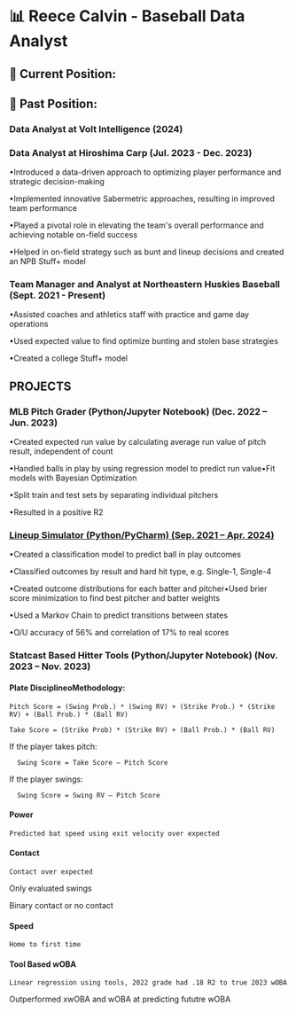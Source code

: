 # 📊 **Reece Calvin - Baseball Data Analyst**

## 🏢 **Current Position**: 

## 🏢 **Past Position**: 
### Data Analyst at Volt Intelligence    (2024)

### Data Analyst at Hiroshima Carp    (Jul. 2023 - Dec. 2023)

•Introduced a data-driven approach to optimizing player performance and strategic decision-making

•Implemented innovative Sabermetric approaches, resulting in improved team performance

•Played a pivotal role in elevating the team's overall performance and achieving notable on-field success

•Helped in on-field strategy such as bunt and lineup decisions and created an NPB Stuff+ model

### Team Manager and Analyst at Northeastern Huskies Baseball    (Sept. 2021 - Present)

•Assisted coaches and athletics staff with practice and game day operations

•Used expected value to find optimize bunting and stolen base strategies

•Created a college Stuff+ model

## PROJECTS

### MLB Pitch Grader (Python/Jupyter Notebook)    (Dec. 2022 – Jun. 2023)

•Created expected run value by calculating average run value of pitch result, independent of count

•Handled balls in play by using regression model to predict run value•Fit models with Bayesian Optimization

•Split train and test sets by separating individual pitchers

•Resulted in a positive R2


### [Lineup Simulator (Python/PyCharm)    (Sep. 2021 – Apr. 2024)](https://github.com/Reece236/MLB_Sim)

•Created a classification model to predict ball in play outcomes

•Classified outcomes by result and hard hit type, e.g. Single-1, Single-4

•Created outcome distributions for each batter and pitcher•Used brier score minimization to find best pitcher and batter weights

•Used a Markov Chain to predict transitions between states

•O/U accuracy of 56% and correlation of 17% to real scores


### Statcast Based Hitter Tools (Python/Jupyter Notebook)    (Nov. 2023 – Nov. 2023)

#### Plate DisciplineoMethodology:

    Pitch Score = (Swing Prob.) * (Swing RV) + (Strike Prob.) * (Strike RV) + (Ball Prob.) * (Ball RV)
  
    Take Score = (Strike Prob) * (Strike RV) + (Ball Prob.) * (Ball RV)
  
  If the player takes pitch:
  
      Swing Score = Take Score — Pitch Score
      
  If the player swings:
  
      Swing Score = Swing RV — Pitch Score
#### Power

    Predicted bat speed using exit velocity over expected

#### Contact

    Contact over expected
    
  Only evaluated swings
  
  Binary contact or no contact

#### Speed

    Home to first time

#### Tool Based wOBA

    Linear regression using tools, 2022 grade had .18 R2 to true 2023 wOBA
  
  Outperformed xwOBA and wOBA at predicting fututre wOBA
